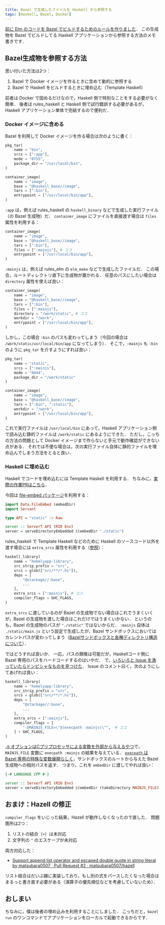 ```yaml
---
title: Bazel で生成したファイルを Haskell から参照する
tags: [Haskell, Bazel, Docker]
---
```


[前に Elm のコードを Bazel でビルドするためのルールを作りました](https://matsubara0507.github.io/posts/2021-01-18-create-rules_elm.html)．
この生成物を Bazel でビルドしてる Haskell アプリケーションから参照する方法のメモ書きです．

## Bazel生成物を参照する方法

思い付いた方法は2つ：

1. Bazel で Docker イメージを作るときに含めて動的に参照する
2. Bazel で Haskell をビルドするときに埋め込む（Template Haskell）

前者は Docker で固めるだけなので，Haskell 側で特別なことをする必要がなく簡単．
後者は rules_haskell と Haskell 側で試行錯誤する必要があるが，Haskell アプリケーション単体で完結するので便利だ．

### Docker イメージに含める

Bazel を利用して Docker イメージを作る場合は次のように書く：

```python
pkg_tar(
    name = "bin",
    srcs = [":app"],
    mode = "0755",
    package_dir = "/usr/local/bin",
)

container_image(
    name = "image",
    base = "@haskell_base//image",
    tars = [":bin"],
    entrypoint = ["/usr/local/bin/app"],
)
```

`:app` は，例えば rules_haskell の `haskell_binary` などで生成した実行ファイル（の Bazel 生成物）だ．
`container_image` にファイルを直接渡す場合は `files` 属性を利用する：

```python
container_image(
    name = "image",
    base = "@haskell_base//image",
    tars = [":bin"],
    files = [":mainjs"], # ココ
    entrypoint = ["/usr/local/bin/app"],
)
```

`:mainjs` は，例えば rules_elm の `elm_make` などで生成したファイルだ．
この場合，ルートディレクトリ直下に生成物が置かれる．
任意のパスにしたい場合は `directory` 属性を使えば良い：

```python
container_image(
    name = "image",
    base = "@haskell_base//image",
    tars = [":bin"],
    files = [":mainjs"],
    directory = "/work/static", # ココ
    workdir = "/work",
    entrypoint = ["/usr/local/bin/app"],
)
```

しかし，この場合 `:bin` のパスも変わってしまう（今回の場合は `/work/static/usr/local/bin/app` になってしまう）．
そこで，`:mainjs` も `:bin` のように `pkg_tar` を介すようにすれば良い：

```python
pkg_tar(
    name = "static",
    srcs = [":mainjs"],
    mode = "0444",
    package_dir = "/work/static"
)

container_image(
    name = "image",
    base = "@haskell_base//image",
    tars = [":bin", ":static"],
    workdir = "/work",
    entrypoint = ["/usr/local/bin/app"],
)
```

これで実行ファイルは `/usr/local/bin` にあって，Haskell アプリケーション側で読み込む静的ファイルは `/work/static` にあるようにできた．
ただし，こっちの方法の問題として Docker イメージまで作らないと手元で動作確認ができない点がある．
それでは不便な場合は，次の実行ファイル自体に静的ファイルを埋め込んでしまう方法をとると良い．

### Haskell に埋め込む

Haskell でコードを埋め込むには Template Haskell を利用する．
ちなみに，[実際の作業PRはこちら](https://github.com/matsubara0507/homelyapp/pull/4)．

今回は [file-embed パッケージ](https://hackage.haskell.org/package/file-embed-0.0.14.0)を利用する：

```haskell
import Data.FileEmbed (embedDir)
import Servant

type API = "static" :> Raw

server :: ServerT API (RIO Env)
server = serveDirectoryEmbedded $(embedDir "./static")
```

rules_haskell で Template Haskell などのために Haskell のソースコード以外を渡す場合には `extra_srcs` 属性を利用する（[参照](https://github.com/tweag/rules_haskell/tree/b6242a0938323ee741e1dfa1a954d3f4360f1731/tests/extra-source-files)）：

```py
haskell_library(
    name = "homelyapp-library",
    src_strip_prefix = "src",
    srcs = glob(["src/**/*.hs"]),
    deps = [
        "@stackage//:base",
        ... 
    ],
    extra_srcs = [":mainjs"], # ココ
    compiler_flags = GHC_FLAGS,
)
```

`extra_srcs` に渡しているのが Bazel の生成物でない場合はこれでうまくいくが，Bazel の生成物を渡した場合はこれだけではうまくいかない．
というのも，Bazel の生成物のパスが `"./static"` ではないからだ．
`:mainjs` 自体は `./static/main.js` という設定で生成したが，Bazel サンドボックスにおいてはカレントパスが変わってしまう（[Bazelサンドボックスと各種ディレクトリ構造について](https://docs.bazel.build/versions/main/output_directories.html)）．

ではどうすれば良いか．
一応，パスの類推は可能だが，Haskellコード側に Bazel 専用のパスをハードコードするのはいやだ．
で，[いろいろと Issue を漁っていたらドンピシャなものを見つけた](https://github.com/tweag/rules_haskell/issues/1337#issuecomment-632588864)．
Issue のコメント曰く，次のようにしてあげれば良い：

```py
haskell_library(
    name = "homelyapp-library",
    src_strip_prefix = "src",
    srcs = glob(["src/**/*.hs"]),
    deps = [
        "@stackage//:base",
        ... 
    ],
    extra_srcs = [":mainjs"], 
    compiler_flags = [
        "-DMAINJS_FILE=\"$(execpath :mainjs)\"",  # ココ
    ] + GHC_FLAGS,
)
```

[`-D` オプションはCプリプロセッサによる変数を外部から与えるやつ](https://downloads.haskell.org/~ghc/latest/docs/html/users_guide/flags.html#c-pre-processor-options)で，`MAINJS_FILE` 変数に `execpath :mainjs` の結果を与えている．
[`execpath` は Bazel 専用の特殊な変数展開らしく](https://docs.bazel.build/versions/4.1.0/be/make-variables.html#predefined_label_variables)，サンドボックスのルートから与えた Bazel 生成物への相対パスを返す．
つまり，これを `embedDir` に渡してやれば良い：

```haskell
{-# LANGUAGE CPP #-}

server :: ServerT API (RIO Env)
server = serveDirectoryEmbedded $(embedDir (takeDirectory MAINJS_FILE))
```

## おまけ：Hazell の修正

`compiler_flags` をいじった結果，Hazell が動作しなくなったので直した．
問題箇所は2つ：

1. リストの結合（`+`）は未対応
2. 文字列の `"` のエスケープが未対応

両方対応した：

- [Support append list operator and escaped double quote in string literal by matsubara0507 · Pull Request #2 · matsubara0507/hazell](https://github.com/matsubara0507/hazell/pull/2)

リスト結合はだいぶ雑に実装しており，もし別の式をパースしたくなった場合はまるっと書き直す必要がある（演算子の優先順位などを考慮していないため）．

## おしまい

ちなみに，僕は後者の埋め込みを利用することにしました．
こっちだと，`bazel run` のワンコマンドでアプリケーションをローカルで起動できるからです．

